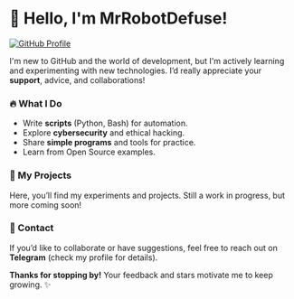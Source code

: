 # 🚀 Hello, I'm MrRobotDefuse!  

[![GitHub Profile](https://img.shields.io/badge/GitHub-MrRobotDefuse-181717?style=flat&logo=github)](https://github.com/MrRobotDefuse)  

I'm new to GitHub and the world of development, but I'm actively learning and experimenting with new technologies. I’d really appreciate your **support**, advice, and collaborations!  

### 🔥 What I Do  
- Write **scripts** (Python, Bash) for automation.  
- Explore **cybersecurity** and ethical hacking.  
- Share **simple programs** and tools for practice.  
- Learn from Open Source examples.  

### 📂 My Projects  
Here, you’ll find my experiments and projects. Still a work in progress, but more coming soon!  

### 💬 Contact  
If you’d like to collaborate or have suggestions, feel free to reach out on **Telegram** (check my profile for details).  

**Thanks for stopping by!** Your feedback and stars motivate me to keep growing. ✨  
<!---
MrRobotDefuse/MrRobotDefuse is a ✨ special ✨ repository because its `README.md` (this file) appears on your GitHub profile.
You can click the Preview link to take a look at your changes.
--->
